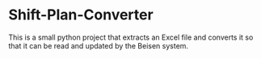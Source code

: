 # Shift-Plan-Converter
This is a small python project that extracts an Excel file and converts it so that it can be read and updated by the Beisen system.
